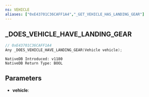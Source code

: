 ```yaml
---
ns: VEHICLE
aliases: ["0xE43701C36CAFF1A4","_GET_VEHICLE_HAS_LANDING_GEAR"]
---
```

## _DOES_VEHICLE_HAVE_LANDING_GEAR

```c
// 0xE43701C36CAFF1A4
Any _DOES_VEHICLE_HAVE_LANDING_GEAR(Vehicle vehicle);
```

```
NativeDB Introduced: v1180
NativeDB Return Type: BOOL
```

## Parameters
* **vehicle**:
